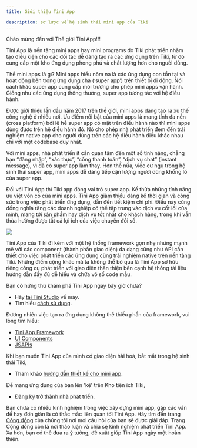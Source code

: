 ```yaml
---
title: Giới thiệu Tini App

description: sơ lược về hệ sinh thái mini app của Tiki
---
```

Chào mừng đến với Thế giới Tini App!!!

Tini App là nền tảng mini apps hay mini programs do Tiki phát triển nhằm tạo điều kiện cho các đối tác dễ dàng tạo ra các ứng dụng trên Tiki, từ đó cung cấp một kho ứng dụng phong phú và chất lượng hơn cho người dùng.

Thế mini apps là gì? Mini apps hiểu nôm na là các ứng dụng con tồn tại và hoạt động bên trong ứng dụng cha (‘super app’) trên thiết bị di động. Nói cách khác super app cung cấp môi trường cho phép mini apps vận hành. Giống như các ứng dụng thông thường, super app tương tác với hệ điều hành.

Được giới thiệu lần đầu năm 2017 trên thế giới, mini apps đang tạo ra xu thế công nghệ ở nhiều nơi. Ưu điểm nổi bật của mini apps là mang tính đa nền (cross platform) bởi lẽ hễ super app có mặt trên điều hành nào thì mini apps dùng được trên hệ điều hành đó. Nó cho phép nhà phát triển đem đến trải nghiệm native app cho người dùng trên các hệ điều hành điều khác nhau chỉ với một codebase duy nhất.

Với mini apps, nhà phát triển ít cần quan tâm đến một số tính năng, chẳng hạn “đăng nhập”, “xác thực”, “cổng thanh toán”, “dịch vụ chat” (instant message), vì đã có super app làm thay. Hơn thế nữa, việc cư ngụ trong hệ sinh thái super app, mini apps dễ dàng tiếp cận lượng người dùng khổng lồ của super app. 

Đối với Tini App thì Tiki app đóng vai trò super app. Kế thừa những tính năng ưu việt vốn có của mini apps, Tini App giảm thiểu đáng kể thời gian và công sức trong việc phát triển ứng dụng, dẫn đến tiết kiệm chi phí. Điều này cũng đồng nghĩa rằng các doanh nghiệp có thể tập trung vào dịch vụ cốt lõi của mình, mang tới sản phẩm hay dịch vụ tốt nhất cho khách hàng, trong khi vẫn thừa hưởng được tất cả lợi ích của việc chuyển đổi số.

<img src="\img\TiniApp_Development_to_End_users_diagram.png"/>

Tini App của Tiki đi kèm với một hệ thống framework gọn nhẹ nhưng mạnh mẽ với các component (thành phần giao diện) đa dạng cũng như API cần thiết cho việc phát triển các ứng dụng cùng trải nghiệm native trên nền tảng Tiki. Những điểm cộng khác mà ta không thể bỏ qua là Tini App sở hữu riêng công cụ phát triển với giao diện thân thiện bên cạnh hệ thống tài liệu hướng dẫn đầy đủ dễ hiểu và chứa vô số code mẫu.

Bạn có hứng thú khám phá Tini App ngay bây giờ chưa?

- Hãy [tải Tini Studio](https://developers.tiki.vn/downloads) về máy.
- Tìm hiểu [cách sử dụng](/docs/development/studio/overview).

Đương nhiên việc tạo ra ứng dụng không thể thiếu phần của framework, vui lòng tìm hiểu:

- [Tini App Framework](/docs/framework/overview)
- [UI Components](/docs/component/overview) 
- [JSAPIs](/docs/api/overview)

Khi bạn muốn Tini App của mình có giao diện hài hoà, bắt mắt trong hệ sinh thái Tiki,

- Tham khảo [hướng dẫn thiết kế cho mini app](/docs/design/overview).

Để mang ứng dụng của bạn lên 'kệ' trên Kho tiện ích Tiki,

- [Đăng ký trở thành nhà phát triển](/docs/introduce/register).

Bạn chưa có nhiều kinh nghiệm trong việc xây dựng mini app, gặp các vấn đề hay đơn giản là có thắc mắc liên quan tới Tini App. Hãy tìm đến trang [Cộng đồng](https://community.tiki.vn/) của chúng tôi nơi mọi câu hỏi của bạn sẽ được giải đáp. Trang Cộng đồng còn là nơi thảo luận và chia sẻ kinh nghiệm phát triển Tini App. Xa hơn, bạn có thể đưa ra ý tưởng, đề xuất giúp Tini App ngày một hoàn thiện.
